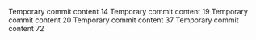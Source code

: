 Temporary commit content 14
Temporary commit content 19
Temporary commit content 20
Temporary commit content 37
Temporary commit content 72

